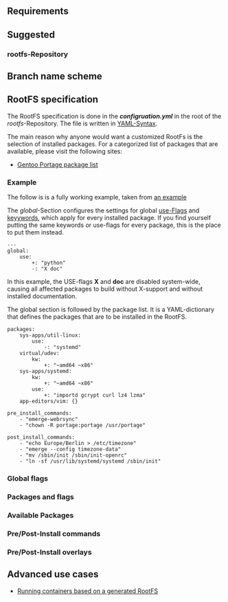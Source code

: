 ## Requirements

## Suggested


### rootfs-Repository


## Branch name scheme


## RootFS specification
The RootFS specification is done in the ***configruation.yml*** in the root of
the *rootfs*-Repository. The file is written in [YAML-Syntax](http://yaml.org/).

The main reason why anyone would want a customized RootFs is the selection of
installed packages. For a categorized list of packages that are available, 
please visit the following sites:

* [Gentoo Portage package list](http://packages.gentoo.org/categories/)


### Example
The follow is is a fully working example, taken from 
[an example](rootfs/examples/systemd/configuration.yml)


The *global*-Section configures the settings for global
[use-Flags](../background/common/terminology.md#use-flags) and 
[keyywords](../background/common/terminology.md#keywords), which apply for every
installed package. If you find yourself putting the same keywords or use-flags
for every package, this is the place to put them instead. 
```
---
global:
    use:
        +: "python"
        -: "X doc"
```
In this example, the USE-flags **X** and **doc** are disabled system-wide, causing all affected
packages to build without X-support and without installed documentation.

The global section is followed by the package list. It is a YAML-dictionary that
defines the packages that are to be installed in the RootFS.


```
packages:
    sys-apps/util-linux:
        use:
            -: "systemd"
    virtual/udev:
        kw:
            +: "~amd64 ~x86"
    sys-apps/systemd:
        kw:
            +: "~amd64 ~x86"
        use: 
            +: "importd gcrypt curl lz4 lzma"
    app-editors/vim: {}

pre_install_commands:
    - "emerge-webrsync"
    - "chown -R portage:portage /usr/portage"

post_install_commands:
    - "echo Europe/Berlin > /etc/timezone"
    - "emerge --config timezone-data"
    - "mv /sbin/init /sbin/init-openrc"
    - "ln -sf /usr/lib/systemd/systemd /sbin/init"
```



### Global flags
### Packages and flags
### Available Packages
### Pre/Post-Install commands
### Pre/Post-Install overlays

## Advanced use cases
* [Running containers based on a generated RootFS](rootfs/advanced/run-containers.md)
